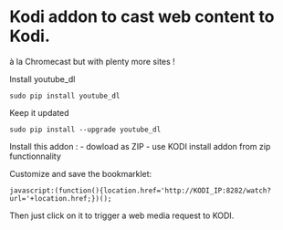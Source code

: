 # Kodi addon to cast web content to Kodi.

à la Chromecast but with plenty more sites !

Install youtube_dl

    sudo pip install youtube_dl

Keep it updated

    sudo pip install --upgrade youtube_dl

Install this addon :
    - dowload as ZIP
    - use KODI install addon from zip functionnality

Customize and save the bookmarklet:

    javascript:(function(){location.href='http://KODI_IP:8282/watch?url='+location.href;})();

Then just click on it to trigger a web media request to KODI.
